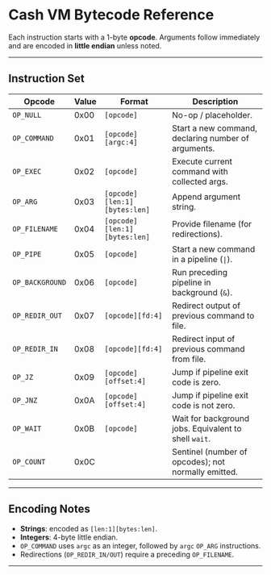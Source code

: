 # Cash VM Bytecode Reference

Each instruction starts with a 1-byte **opcode**.
Arguments follow immediately and are encoded in **little endian** unless noted.

---

## Instruction Set

| Opcode       | Value | Format                                  | Description |
|--------------|-------|-----------------------------------------|-------------|
| `OP_NULL`    | 0x00  | `[opcode]`                              | No-op / placeholder. |
| `OP_COMMAND` | 0x01  | `[opcode][argc:4]`                      | Start a new command, declaring number of arguments. |
| `OP_EXEC`    | 0x02  | `[opcode]`                              | Execute current command with collected args. |
| `OP_ARG`     | 0x03  | `[opcode][len:1][bytes:len]`            | Append argument string. |
| `OP_FILENAME`| 0x04  | `[opcode][len:1][bytes:len]`            | Provide filename (for redirections). |
| `OP_PIPE`    | 0x05  | `[opcode]`                              | Start a new command in a pipeline (`\|`). |
| `OP_BACKGROUND` | 0x06 | `[opcode]`                            | Run preceding pipeline in background (`&`). |
| `OP_REDIR_OUT` | 0x07 | `[opcode][fd:4]`                       | Redirect output of previous command to file. |
| `OP_REDIR_IN`  | 0x08 | `[opcode][fd:4]`                       | Redirect input of previous command from file. |
| `OP_JZ`      | 0x09  | `[opcode][offset:4]`                    | Jump if pipeline exit code is zero. |
| `OP_JNZ`     | 0x0A  | `[opcode][offset:4]`                    | Jump if pipeline exit code is not zero. |
| `OP_WAIT`    | 0x0B  | `[opcode]`                              | Wait for background jobs. Equivalent to shell `wait`. |
| `OP_COUNT`   | 0x0C  |                                         | Sentinel (number of opcodes); not normally emitted. |

---

## Encoding Notes

- **Strings**: encoded as `[len:1][bytes:len]`.  
- **Integers**: 4-byte little endian.  
- `OP_COMMAND` uses `argc` as an integer, followed by `argc` `OP_ARG` instructions.
- Redirections (`OP_REDIR_IN/OUT`) require a preceding `OP_FILENAME`.

---
